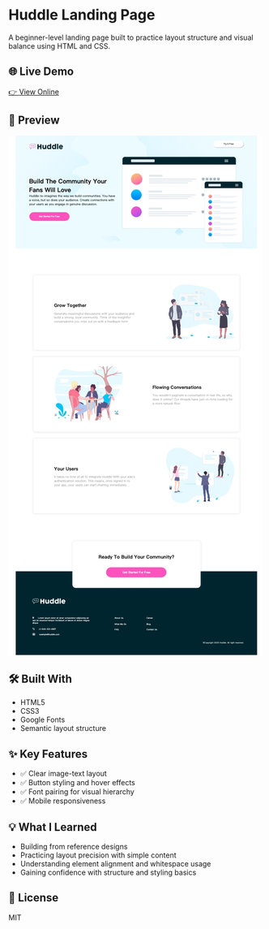 # Huddle Landing Page

A beginner-level landing page built to practice layout structure and visual balance using HTML and CSS.

## 🌐 Live Demo  
[👉 View Online](https://vanta-zjm.github.io/huddle-landing-page/index.html)

## 📸 Preview  
![Project Screenshot](assets/preview.jpeg)

## 🛠️ Built With
- HTML5
- CSS3
- Google Fonts
- Semantic layout structure

## ✨ Key Features
- ✅ Clear image-text layout
- ✅ Button styling and hover effects
- ✅ Font pairing for visual hierarchy
- ✅ Mobile responsiveness

## 💡 What I Learned
- Building from reference designs
- Practicing layout precision with simple content
- Understanding element alignment and whitespace usage
- Gaining confidence with structure and styling basics

## 📄 License
MIT
